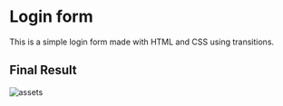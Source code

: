 # Login form
This is a simple login form made with HTML and CSS using transitions.

## Final Result

![assets](https://user-images.githubusercontent.com/91573141/150858548-50cadfd5-397a-4194-b6ae-612cea70ee19.png)


